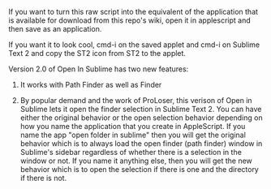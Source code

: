 If you want to turn this raw script into the equivalent of the application that is available for download from this repo's wiki, open it in applescript and then save as an application.

If you want it to look cool, cmd-i on the saved applet and cmd-i on Sublime Text 2 and copy the ST2 icon from ST2 to the applet.

Version 2.0 of Open In Sublime has two new features:

1. It works with Path Finder as well as Finder

2. By popular demand and the work of ProLoser, this verison of Open in Sublime lets it open the finder selection in Sublime Text 2. You can have either the original behavior or the open selection behavior depending on how you name the application that you create in AppleScript. If you name the app "open folder in sublime" then you will get the original behavior which is to always load the open finder (path finder) window in Sublime's sidebar regardless of whether there is a selection in the window or not. If you name it anything else, then you will get the new behavior which is to open the selection if there is one and the directory if there is not.